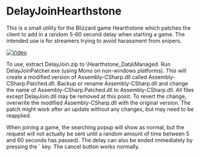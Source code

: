 # DelayJoinHearthstone

This is a small utility for the Blizzard game Hearthstone which patches the client to add in a random 5-60 second delay when starting a game. The intended use is for streamers trying to avoid harassment from snipers.


[![Video](http://img.youtube.com/vi/q8qg159EZp4/0.jpg)](http://www.youtube.com/watch?v=q8qg159EZp4)

To use, extract DelayJoin.zip to <Hearthstone Installation Dir>\Hearthstone_Data\Managed. Run DelayJoinPatcher.exe (using Mono on non-windows platforms). This will create a modified version of Assembly-CSharp.dll called Assembly-CSharp.Patched.dll. Backup or rename Assembly-CSharp.dll and change the name of Assembly-CSharp.Patched.dll to Assembly-CSharp.dll. All files except DelayJoin.dll may be removed at this point. To revert the change, overwrite the modified Assembly-CSharp.dll with the original version. The patch might work after an update without any changes, but may need to be reapplied.

When joining a game, the searching popup will show as normal, but the request will not actually be sent until a random amount of time between 5 and 60 seconds has passed). The delay can also be ended immediately by pressing the ` key. The cancel button works normally.
